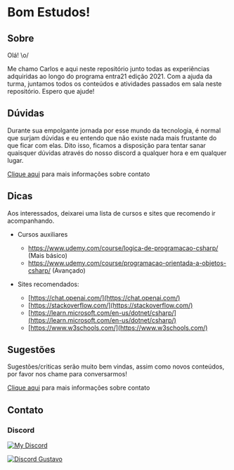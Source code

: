# Bom Estudos!

## Sobre

Olá! \o/

Me chamo Carlos e aqui neste repositório junto todas as experiências adquiridas ao longo do programa entra21 edição 2021. Com a ajuda da turma, juntamos todos os conteúdos e atividades passados em sala neste repositório. Espero que ajude!

## Dúvidas

Durante sua empolgante jornada por esse mundo da tecnologia, é normal que surjam dúvidas e eu entendo que não existe nada mais frustante do que ficar com elas. Dito isso, ficamos a disposição para tentar sanar quaisquer dúvidas através do nosso discord a qualquer hora e em qualquer lugar.

[Clique aqui](#Contato) para mais informações sobre contato

## Dicas

Aos interessados, deixarei uma lista de cursos e sites que recomendo ir acompanhando.

- Cursos auxiliares
  - https://www.udemy.com/course/logica-de-programacao-csharp/ (Mais básico)
  - https://www.udemy.com/course/programacao-orientada-a-objetos-csharp/ (Avançado)

- Sites recomendados:
  - [https://chat.openai.com/](https://chat.openai.com/)
  - [https://stackoverflow.com/](https://stackoverflow.com/)
  - [https://learn.microsoft.com/en-us/dotnet/csharp/](https://learn.microsoft.com/en-us/dotnet/csharp/)
  - [https://www.w3schools.com/](https://www.w3schools.com/)

## Sugestões

Sugestões/criticas serão muito bem vindas, assim como novos conteúdos, por favor nos chame para conversarmos! 

[Clique aqui](#Contato) para mais informações sobre contato

## Contato
### Discord
[![My Discord](https://discord-readme-badge.vercel.app/api?id=253282818539388928)](https://support.discord.com/hc/en-us/articles/218344397-How-do-I-add-my-friend-to-my-friends-list-)

[![Discord Gustavo](https://discord-readme-badge.vercel.app/api?id=625203457305083934)](https://support.discord.com/hc/en-us/articles/218344397-How-do-I-add-my-friend-to-my-friends-list-)
